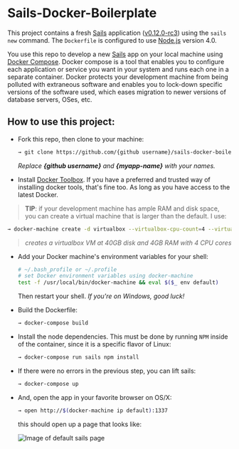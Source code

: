 # Sails-Docker-Boilerplate

This project contains a fresh [Sails](http://sailsjs.org) application ([v0.12.0-rc3](https://github.com/balderdashy/sails/tree/v0.12.0-rc3)) using the `sails new` command.  The `Dockerfile` is configured to use [Node.js](http://nodejs.org) version 4.0.

You use this repo to develop a new [Sails](http://sailsjs.org) app on your local machine using [Docker Compose](https://docs.docker.com/compose/).  Docker compose is a tool that enables you to configure each application or service you want in your system and runs each one in a separate container.  Docker protects your development machine from being polluted with extraneous software and enables you to lock-down specific versions of the software used, which eases migration to newer versions of database servers, OSes, etc.

## How to use this project:

* Fork this repo, then clone to your machine:
  ```sh
  → git clone https://github.com/{github username}/sails-docker-boilerplate.git {myapp-name}
  ```
  *Replace __{github username}__ and __{myapp-name}__ with your names.*

* Install [Docker Toolbox](https://www.docker.com/toolbox).  If you have a preferred and trusted way of installing docker tools, that's fine too.  As long as you have access to the latest Docker.

> __TIP__: if your development machine has ample RAM and disk space, you can create a virtual machine that is larger than the default.  I use:
  ```sh
  → docker-machine create -d virtualbox --virtualbox-cpu-count=4 --virtualbox-disk-size=40960 --virtualbox-memory=4096 default
  ```
> *creates a virtualbox VM at 40GB disk and 4GB RAM with 4 CPU cores*

* Add your Docker machine's environment variables for your shell:
  ```sh
  # ~/.bash_profile or ~/.profile
  # set Docker environment variables using docker-machine
  test -f /usr/local/bin/docker-machine && eval $($_ env default)
  ```
  Then restart your shell.  *If you're on Windows, good luck!*

* Build the Dockerfile:
  ```sh
  → docker-compose build
  ```

* Install the node dependencies.  This must be done by running `NPM` inside of the container, since it is a specific flavor of Linux:
  ```sh
  → docker-compose run sails npm install
  ```

* If there were no errors in the previous step, you can lift sails:
  ```sh
  → docker-compose up
  ```

* And, open the app in your favorite browser on OS/X:
  ```sh
  → open http://$(docker-machine ip default):1337
  ```
  this should open up a page that looks like:

  ![Image of default sails page](https://cloud.githubusercontent.com/assets/115474/9781557/8e9e5090-574a-11e5-8d7e-c3ff559f398c.png)

